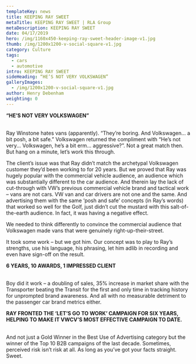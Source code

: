 ```yaml
---
templateKey: news
title: KEEPING RAY SWEET
metaTitle: KEEPING RAY SWEET | RLA Group
metaDescription: KEEPING RAY SWEET
date: 04/17/2019
hero: /img/1160x450-keeping-ray-sweet-header-image-v1.jpg
thumb: /img/1200x1200-v-social-square-v1.jpg
category: Culture
tags:
  - cars
  - automotive
intro: KEEPING RAY SWEET
sideHeading: “HE’S NOT VERY VOLKSWAGEN”
galleryImages:
  - /img/1200x1200-v-social-square-v1.jpg
author: Henry Debenham
weighting: 0
---
```

<strong>“HE’S NOT VERY VOLKSWAGEN”
</strong><br><br>

Ray Winstone hates vans (apparently). 
“They’re boring. And Volkswagen... a bit posh, a bit safe.” Volkswagen returned the compliment with “He’s not very... Volkswagen, he’s a bit erm… aggressive?”. Not a great match then. But hang on a minute, let’s work this through.

The client’s issue was that Ray didn’t match the archetypal Volkswagen customer they’d been working to for 20 years.  But we proved that Ray was hugely popular with the commercial vehicle audience, an audience which was substantially different to the car audience. And therein lay the lack of cut-through with VW’s previous commercial vehicle brand and tactical work – vans are not cars. VW van and car drivers are not one and the same. And advertising them with the same ‘posh and safe’ concepts (in Ray’s words) that worked so well for the Golf, just didn’t cut the mustard with this salt-of-the-earth audience. In fact, it was having a negative effect.

We needed to think differently to convince the commercial audience that Volkswagen made vans that were genuinely right-up-their-street.

It took some work – but we got him. Our concept was to play to Ray’s strengths, use his language, his phrasing, let him adlib in recording and even have sign-off on the result.

<strong>6 YEARS, 10 AWARDS, 1 IMPRESSED CLIENT
</strong><br><br>

Boy did it work – a doubling of sales, 35% increase in market share with the Transporter beating the Transit for the first and only time in tracking history for unprompted brand awareness. And all with no measurable detriment to the passenger car brand metrics either.

<strong>RAY FRONTED THE ‘LET’S GO TO WORK’ CAMPAIGN FOR SIX YEARS, HELPING TO MAKE IT VWCV’S MOST EFFECTIVE CAMPAIGN TO DATE.</strong><br><br>

And not just a Gold Winner in the Best Use of Advertising category but the winner of the Top 10 B2B campaigns of the last decade. Sometimes, perceived risk isn’t risk at all. As long as you’ve got your facts straight. Sweet.
